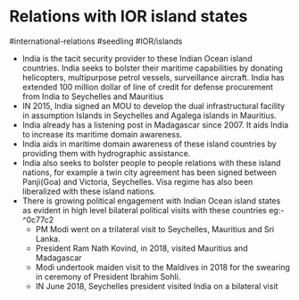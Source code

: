 # Relations with IOR island states
#international-relations #seedling  #IOR/islands

- India is the tacit security provider to these Indian Ocean island countries. India seeks to bolster their maritime capabilities by donating helicopters, multipurpose petrol vessels, surveillance aircraft. India has extended 100 million dollar of line of credit for defense procurement from India to Seychelles and Mauritius
- IN 2015, India signed an MOU to develop the dual infrastructural facility in assumption Islands in Seychelles and Agalega islands in Mauritius.
- India already has a listening post in Madagascar since 2007. It aids India to increase its maritime domain awareness.
- India aids in maritime domain awareness of these island countries by providing them with hydrographic assistance.
- India also seeks to bolster people to people relations with these island nations, for example a twin city agreement has been signed between Panji(Goa) and Victoria, Seychelles. Visa regime has also been liberalized with these island nations.
- There is growing political engagement with Indian Ocean island states as evident in high level bilateral political visits with these countries eg:-  ^0c77c2
	- PM Modi went on a trilateral visit to Seychelles, Mauritius and Sri Lanka.
	- President Ram Nath Kovind, in 2018, visited Mauritius and Madagascar
	- Modi undertook maiden visit to the Maldives in 2018 for the swearing in ceremony of President Ibrahim Sohli.
	- IN June 2018, Seychelles president visited India on a bilateral visit













